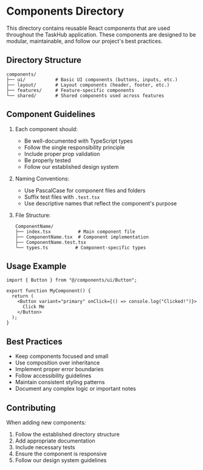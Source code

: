 # Components Directory

This directory contains reusable React components that are used throughout the TaskHub application. These components are designed to be modular, maintainable, and follow our project's best practices.

## Directory Structure

```
components/
├── ui/           # Basic UI components (buttons, inputs, etc.)
├── layout/       # Layout components (header, footer, etc.)
├── features/     # Feature-specific components
└── shared/       # Shared components used across features
```

## Component Guidelines

1. Each component should:

   - Be well-documented with TypeScript types
   - Follow the single responsibility principle
   - Include proper prop validation
   - Be properly tested
   - Follow our established design system

2. Naming Conventions:

   - Use PascalCase for component files and folders
   - Suffix test files with `.test.tsx`
   - Use descriptive names that reflect the component's purpose

3. File Structure:
   ```
   ComponentName/
   ├── index.tsx          # Main component file
   ├── ComponentName.tsx  # Component implementation
   ├── ComponentName.test.tsx
   └── types.ts          # Component-specific types
   ```

## Usage Example

```tsx
import { Button } from "@/components/ui/Button";

export function MyComponent() {
  return (
    <Button variant="primary" onClick={() => console.log("Clicked!")}>
      Click Me
    </Button>
  );
}
```

## Best Practices

- Keep components focused and small
- Use composition over inheritance
- Implement proper error boundaries
- Follow accessibility guidelines
- Maintain consistent styling patterns
- Document any complex logic or important notes

## Contributing

When adding new components:

1. Follow the established directory structure
2. Add appropriate documentation
3. Include necessary tests
4. Ensure the component is responsive
5. Follow our design system guidelines
